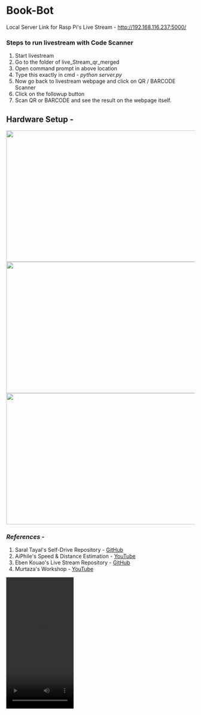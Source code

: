 # Book-Bot

Local Server Link for Rasp Pi's Live Stream - http://192.168.116.237:5000/

### Steps to run livestream with Code Scanner
1) Start livestream
2) Go to the folder of live_Stream_qr_merged
3) Open command prompt in above location
4) Type this exactly in cmd - *python server.py*
5) Now go back to livestream webpage and click on QR / BARCODE Scanner
6) Click on the followup button
7) Scan QR or BARCODE and see the result on the webpage itself. 

## Hardware Setup - 

<img src="https://github.com/souvik0306/Book-Bot/blob/master/Media/b.jpeg" width="550" height="350">
<img src="https://github.com/souvik0306/Book-Bot/blob/master/Media/c.jpeg" width="550" height="350">
<img src="https://github.com/souvik0306/Book-Bot/blob/master/Media/a.jpeg" width="550" height="350">
<!-- <img src="https://github.com/souvik0306/Book-Bot/blob/master/Photos/d.jpeg" width="550" height="350">
 -->
 
### *References* - 
1. Saral Tayal's Self-Drive Repository - [GitHub](https://github.com/SaralTayal123/SelfDrive)
2. AiPhile's Speed & Distance Estimation - [YouTube](https://www.youtube.com/watch?v=DIxcLghsQ4Q&ab_channel=AiPhile)
3. Eben Kouao's Live Stream Repository - [GitHub](https://github.com/EbenKouao/pi-camera-stream-flask)
4. Murtaza's Workshop - [YouTube](https://www.youtube.com/channel/UCYUjYU5FveRAscQ8V21w81A)

<video src='https://github.com/souvik0306/Book-Bot/blob/master/Media/Test_Run_1.mp4' width="180" height="350">
